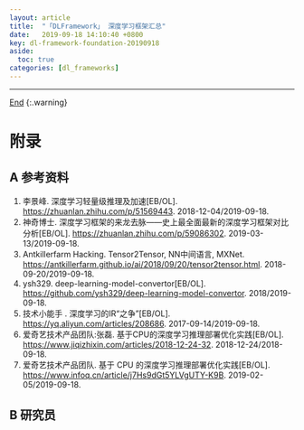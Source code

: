 ```yaml
---
layout: article
title:  "「DLFramework」 深度学习框架汇总"
date:   2019-09-18 14:10:40 +0800
key: dl-framework-foundation-20190918
aside:
  toc: true
categories: [dl_frameworks]
---
```

<span id='head'></span>  


-------------------  
[End](#head)
{:.warning}  


# 附录
## A 参考资料
1. 李景峰. 深度学习轻量级推理及加速[EB/OL]. <https://zhuanlan.zhihu.com/p/51569443>. 2018-12-04/2019-09-18.      
1. 神奇博士. 深度学习框架的来龙去脉——史上最全面最新的深度学习框架对比分析[EB/OL]. <https://zhuanlan.zhihu.com/p/59086302>. 2019-03-13/2019-09-18.          
1. Antkillerfarm Hacking. Tensor2Tensor, NN中间语言, MXNet. <https://antkillerfarm.github.io/ai/2018/09/20/tensor2tensor.html>. 2018-09-20/2019-09-18.     
1. ysh329. deep-learning-model-convertor[EB/OL]. <https://github.com/ysh329/deep-learning-model-convertor>. 2018/2019-09-18.    
1. 技术小能手 . 深度学习的IR“之争”[EB/OL]. <https://yq.aliyun.com/articles/208686>. 2017-09-14/2019-09-18.      
1. 爱奇艺技术产品团队:张磊. 基于CPU的深度学习推理部署优化实践[EB/OL]. <https://www.jiqizhixin.com/articles/2018-12-24-32>. 2018-12-24/2018-09-18.    
1. 爱奇艺技术产品团队. 基于 CPU 的深度学习推理部署优化实践[EB/OL]. <https://www.infoq.cn/article/j7Hs9dGt5YLVgUTY-K9B>. 2019-02-05/2019-09-18.      


## B 研究员
